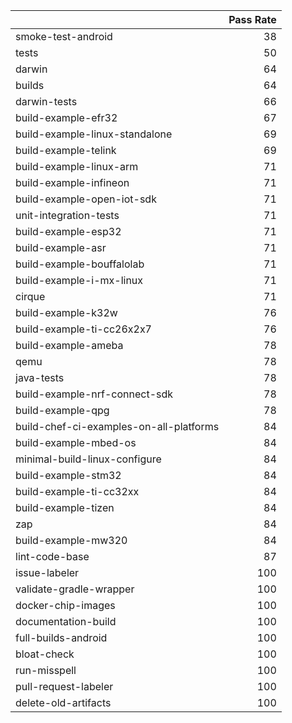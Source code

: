 |                                         |   Pass Rate |
|:----------------------------------------|------------:|
| smoke-test-android                      |          38 |
| tests                                   |          50 |
| darwin                                  |          64 |
| builds                                  |          64 |
| darwin-tests                            |          66 |
| build-example-efr32                     |          67 |
| build-example-linux-standalone          |          69 |
| build-example-telink                    |          69 |
| build-example-linux-arm                 |          71 |
| build-example-infineon                  |          71 |
| build-example-open-iot-sdk              |          71 |
| unit-integration-tests                  |          71 |
| build-example-esp32                     |          71 |
| build-example-asr                       |          71 |
| build-example-bouffalolab               |          71 |
| build-example-i-mx-linux                |          71 |
| cirque                                  |          71 |
| build-example-k32w                      |          76 |
| build-example-ti-cc26x2x7               |          76 |
| build-example-ameba                     |          78 |
| qemu                                    |          78 |
| java-tests                              |          78 |
| build-example-nrf-connect-sdk           |          78 |
| build-example-qpg                       |          78 |
| build-chef-ci-examples-on-all-platforms |          84 |
| build-example-mbed-os                   |          84 |
| minimal-build-linux-configure           |          84 |
| build-example-stm32                     |          84 |
| build-example-ti-cc32xx                 |          84 |
| build-example-tizen                     |          84 |
| zap                                     |          84 |
| build-example-mw320                     |          84 |
| lint-code-base                          |          87 |
| issue-labeler                           |         100 |
| validate-gradle-wrapper                 |         100 |
| docker-chip-images                      |         100 |
| documentation-build                     |         100 |
| full-builds-android                     |         100 |
| bloat-check                             |         100 |
| run-misspell                            |         100 |
| pull-request-labeler                    |         100 |
| delete-old-artifacts                    |         100 |